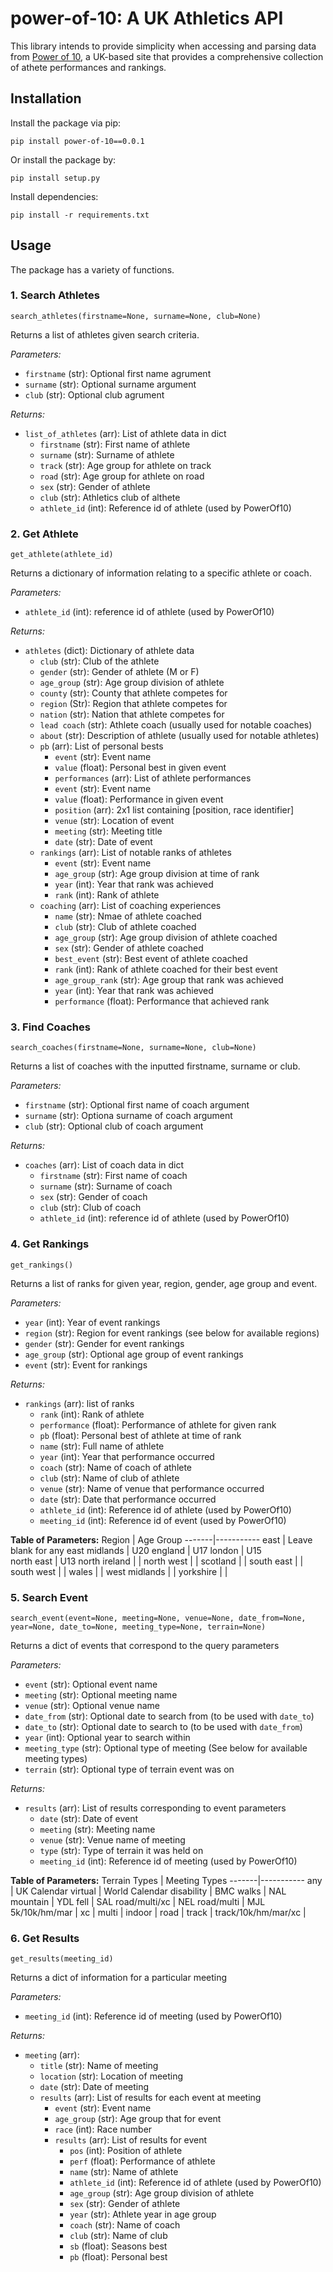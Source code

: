 # power-of-10: A UK Athletics API

This library intends to provide simplicity when accessing and parsing data from <a href="https://www.thepowerof10.info">Power of 10</a>, a UK-based site that provides a comprehensive collection of athete performances and rankings.

## Installation
Install the package via pip:
```
pip install power-of-10==0.0.1
```

Or install the package by:
```
pip install setup.py
```

Install dependencies:
```
pip install -r requirements.txt
```

## Usage

The package has a variety of functions.

### 1. Search Athletes
```
search_athletes(firstname=None, surname=None, club=None)
```
Returns a list of athletes given search criteria.

*Parameters:*
- `firstname` (str): Optional first name agrument
- `surname` (str): Optional surname argument
- `club` (str): Optional club agrument

*Returns:*
- `list_of_athletes` (arr): List of athlete data in dict
    - `firstname` (str): First name of athlete
    - `surname` (str): Surname of athlete
    - `track` (str): Age group for athlete on track 
    - `road` (str): Age group for athlete on road
    - `sex` (str): Gender of athlete
    - `club` (str): Athletics club of althete
    - `athlete_id` (int): Reference id of athlete (used by PowerOf10)


### 2. Get Athlete
```
get_athlete(athlete_id)
```
Returns a dictionary of information relating to a specific athlete or coach.

*Parameters:*
- `athlete_id` (int): reference id of athlete (used by PowerOf10)

*Returns:*
- `athletes` (dict): Dictionary of athlete data
    - `club` (str): Club of the athlete
    - `gender` (str): Gender of athlete (M or F)
    - `age_group` (str): Age group division of athlete
    - `county` (str): County that athlete competes for
    - `region` (Str): Region that athlete competes for
    - `nation` (str): Nation that athlete competes for
    - `lead coach` (str): Athlete coach (usually used for notable coaches)
    - `about` (str): Description of athlete (usually used for notable athletes)
    - `pb` (arr): List of personal bests
        - `event` (str): Event name
        - `value` (float): Personal best in given event
        - `performances` (arr): List of athlete performances
        - `event` (str): Event name
        - `value` (float): Performance in given event
        - `position` (arr): 2x1 list containing [position, race identifier]
        - `venue` (str): Location of event
        - `meeting` (str): Meeting title
        - `date` (str): Date of event
    - `rankings` (arr): List of notable ranks of athletes
        - `event` (str): Event name
        - `age_group` (str): Age group division at time of rank
        - `year` (int): Year that rank was achieved
        - `rank` (int): Rank of athlete
    - `coaching` (arr): List of coaching experiences 
        - `name` (str): Nmae of athlete coached
        - `club` (str): Club of athlete coached
        - `age_group` (str): Age group division of athlete coached
        - `sex` (str): Gender of athlete coached
        - `best_event` (str): Best event of athlete coached
        - `rank` (int): Rank of athlete coached for their best event
        - `age_group_rank` (str): Age group that rank was achieved
        - `year` (int): Year that rank was achieved
        - `performance` (float): Performance that achieved rank

### 3. Find Coaches
```
search_coaches(firstname=None, surname=None, club=None)
```
Returns a list of coaches with the inputted firstname, surname or club.

*Parameters:*
- `firstname` (str): Optional first name of coach argument
- `surname` (str): Optiona surname of coach argument
- `club` (str): Optional club of coach argument

*Returns:*
- `coaches` (arr): List of coach data in dict
    - `firstname` (str): First name of coach
    - `surname` (str): Surname of coach
    - `sex` (str): Gender of coach
    - `club` (str): Club of coach
    - `athlete_id` (int): reference id of athlete (used by PowerOf10)

### 4. Get Rankings
```
get_rankings()
```
Returns a list of ranks for given year, region, gender, age group and event.

*Parameters:*
- `year` (int): Year of event rankings 
- `region` (str): Region for event rankings (see below for available regions)
- `gender` (str): Gender for event rankings
- `age_group` (str): Optional age group of event rankings
- `event` (str): Event for rankings

*Returns:*
- `rankings` (arr): list of ranks
    - `rank` (int): Rank of athlete
    - `performance` (float): Performance of athlete for given rank
    - `pb` (float): Personal best of athlete at time of rank
    - `name` (str): Full name of athlete
    - `year` (int): Year that performance occurred
    - `coach` (str): Name of coach of athlete
    - `club` (str): Name of club of athlete
    - `venue` (str): Name of venue that performance occurred
    - `date` (str): Date that performance occurred
    - `athlete_id` (int): Reference id of athlete (used by PowerOf10)
    - `meeting_id` (int): Reference id of event (used by PowerOf10)

**Table of Parameters:**
Region | Age Group 
-------|-----------
east | Leave blank for any 
east midlands | U20 
england | U17 
london | U15  
north east | U13 
north ireland | | 
north west | | 
scotland | | 
south east | | 
south west | | 
wales | | 
west midlands | | 
yorkshire | | 

### 5. Search Event
```
search_event(event=None, meeting=None, venue=None, date_from=None, year=None, date_to=None, meeting_type=None, terrain=None)
```
Returns a dict of events that correspond to the query parameters

*Parameters:*
- `event` (str): Optional event name
- `meeting` (str): Optional meeting name
- `venue` (str): Optional venue name
- `date_from` (str): Optional date to search from (to be used with `date_to`)
- `date_to` (str): Optional date to search to (to be used with `date_from`)
- `year` (int): Optional year to search within
- `meeting_type` (str): Optional type of meeting (See below for available meeting types)
- `terrain` (str): Optional type of terrain event was on

*Returns:*
- `results` (arr): List of results corresponding to event parameters
    - `date` (str): Date of event
    - `meeting` (str): Meeting name
    - `venue` (str): Venue name of meeting
    - `type` (str): Type of terrain it was held on
    - `meeting_id` (int): Reference id of meeting (used by PowerOf10)

**Table of Parameters:**
Terrain Types | Meeting Types
-------|-----------
any | UK Calendar
virtual | World Calendar
disability | BMC
walks | NAL
mountain | YDL 
fell | SAL
road/multi/xc | NEL
road/multi | MJL
5k/10k/hm/mar | 
xc | 
multi | 
indoor | 
road | 
track | 
track/10k/hm/mar/xc |

### 6. Get Results
```
get_results(meeting_id)
```
Returns a dict of information for a particular meeting 

*Parameters:*
- `meeting_id` (int): Reference id of meeting (used by PowerOf10)

*Returns:*
- `meeting` (arr):
    - `title` (str): Name of meeting
    - `location` (str): Location of meeting
    - `date` (str): Date of meeting
    - `results` (arr): List of results for each event at meeting
        - `event` (str): Event name
        - `age_group` (str): Age group that for event
        - `race` (int): Race number
        - `results` (arr): List of results for event
            - `pos` (int): Position of athlete
            - `perf` (float): Performance of athlete
            - `name` (str): Name of athlete
            - `athlete_id` (int): Reference id of athlete (used by PowerOf10) 
            - `age_group` (str): Age group division of athlete
            - `sex` (str): Gender of athlete 
            - `year` (str): Athlete year in age group
            - `coach` (str): Name of coach
            - `club` (str): Name of club
            - `sb` (float): Seasons best
            - `pb` (float): Personal best

